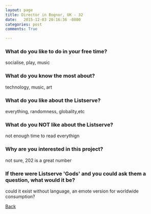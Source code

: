 ```yaml
---
layout: page
title: Director in Bognor, UK - 32
date:   2015-12-03 20:16:36 -0800
categories: post
comments: True

---
```


### What do you like to do in your free time?
<p>socialise, play, music</p>

### What do you know the most about?
<p>technology, music, art</p>

### What do you like about the Listserve?
<p>everything, randomness, globality,etc</p>

### What do you NOT like about the Listserve?
<p>not enough time to read everythign</p>

### Why are you interested in this project?
<p>not sure, 202 is a great number</p>

### If there were Listserve 'Gods' and you could ask them a question, what would it be?
<p>could it exist without language, an emote version for worldwide consumption?</p>

[Back][1]

[1]: /home/responders/all